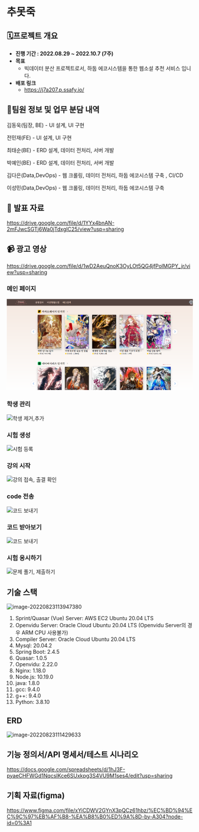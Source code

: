 # 추못죽

## 🗓️프로젝트 개요

- **진행 기간 : 2022.08.29 ~ 2022.10.7 (7주)**
- **목표**
  - 빅데이터 분산 프로젝트로서, 하둡 에코시스템을 통한 웹소설 추천 서비스 입니다.
- **배포 링크**
  - https://j7a207.p.ssafy.io/

## 👯팀원 정보 및 업무 분담 내역

김동욱(팀장, BE) - UI 설계, UI 구현

전민재(FE) - UI 설계, UI 구현

최태순(BE) - ERD 설계, 데이터 전처리, 서버 개발

박예인(BE) - ERD 설계, 데이터 전처리, 서버 개발

김다은(Data,DevOps) - 웹 크롤링, 데이터 전처리, 하둡 에코시스템 구축 , CI/CD

이성민(Data,DevOps) - 웹 크롤링, 데이터 전처리, 하둡 에코시스템 구축

## :paperclip: 발표 자료

https://drive.google.com/file/d/1YYx4bnAN-2mFJwcSGTj6Wa0jTdxgIC25/view?usp=sharing

## :video_camera: 광고 영상

https://drive.google.com/file/d/1wD2AeuQnoK3OyLOt5QG4jfPolMGPY_jr/view?usp=sharing



### 메인 페이지

![메인화면](README.assets/메인화면.png)



### 학생 관리

![학생 제거,추가](README.assets/%ED%95%99%EC%83%9D%20%EC%A0%9C%EA%B1%B0,%EC%B6%94%EA%B0%80.gif)



### 시험 생성

![시험 등록](README.assets/%EC%8B%9C%ED%97%98%20%EB%93%B1%EB%A1%9D.gif)



### 강의 시작

![강의 접속, 출결 확인](README.assets/%EA%B0%95%EC%9D%98%20%EC%A0%91%EC%86%8D,%20%EC%B6%9C%EA%B2%B0%20%ED%99%95%EC%9D%B8.gif)



### code 전송

![코드 보내기](README.assets/%EC%BD%94%EB%93%9C%20%EB%B3%B4%EB%82%B4%EA%B8%B0.gif)



### 코드 받아보기

![코드 보내기](README.assets/%EC%BD%94%EB%93%9C%20%EB%B3%B4%EB%82%B4%EA%B8%B0-16612210305399.gif)



### 시험 응시하기

![문제 풀기, 제출하기](README.assets/%EB%AC%B8%EC%A0%9C%20%ED%92%80%EA%B8%B0,%20%EC%A0%9C%EC%B6%9C%ED%95%98%EA%B8%B0.gif)



## 기술 스택

![image-20220823113947380](README.assets/image-20220823113947380.png)

1. Sprint/Quasar (Vue) Server: AWS EC2 Ubuntu 20.04 LTS
2. Openvidu Server: Oracle Cloud Ubuntu 20.04 LTS (Openvidu Server의 경우 ARM CPU 사용불가)
3. Compiler Server: Oracle Cloud Ubuntu 20.04 LTS
4. Mysql: 20.04.2
5. Spring Boot: 2.4.5
6. Quasar: 1.0.5
7. Openvidu: 2.22.0
8. Nginx: 1.18.0
9. Node.js: 10.19.0
10. java: 1.8.0
11. gcc: 9.4.0
12. g++: 9.4.0
13. Python: 3.8.10



## ERD

![image-20220823111429633](README.assets/image-20220823111429633.png)



## 기능 정의서/API 명세서/테스트 시나리오

https://docs.google.com/spreadsheets/d/1hJ3F-pyaeCHFWGd1NqcsIKce6SUxkpg3S4VU9M1ses4/edit?usp=sharing



## 기획 자료(figma)

https://www.figma.com/file/xYiCDWV2GYnX3pQCz61hbz/%EC%BD%94%EC%9C%97%EB%AF%B8-%EA%B8%B0%ED%9A%8D-by-A304?node-id=0%3A1

